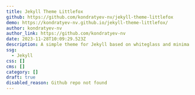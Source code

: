 ```yaml
---
title: Jekyll Theme Littlefox
github: https://github.com/kondratyev-nv/jekyll-theme-littlefox
demo: https://kondratyev-nv.github.io/jekyll-theme-littlefox/
author: kondratyev-nv
author_link: https://github.com/kondratyev-nv
date: 2023-11-28T10:09:29.523Z
description: A simple theme for Jekyll based on whiteglass and minima
ssg:
  - Jekyll
css: []
cms: []
category: []
draft: true
disabled_reason: Github repo not found
---
```

